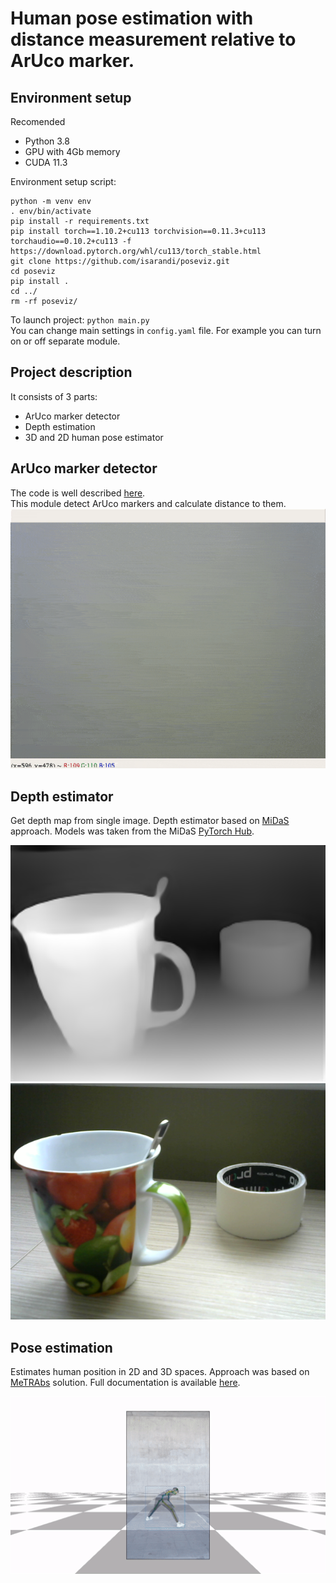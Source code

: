 # Human pose estimation with distance measurement relative to ArUco marker.
## Environment setup
Recomended 
* Python 3.8
* GPU with 4Gb memory
* CUDA 11.3

Environment setup script:
```
python -m venv env
. env/bin/activate
pip install -r requirements.txt
pip install torch==1.10.2+cu113 torchvision==0.11.3+cu113 torchaudio==0.10.2+cu113 -f https://download.pytorch.org/whl/cu113/torch_stable.html
git clone https://github.com/isarandi/poseviz.git
cd poseviz
pip install .
cd ../
rm -rf poseviz/
```

To launch project: `python main.py`  
You can change main settings in `config.yaml` file. For example you can turn on or off separate module.

## Project description
It consists of 3 parts:
* ArUco marker detector
* Depth estimation
* 3D and 2D human pose estimator

## ArUco marker detector
The code is well described [here](https://github.com/4ku/Human-pose-estimation-for-robot-collaboration/tree/master/modules/aruco).  
This module detect ArUco markers and calculate distance to them.  
![](modules/aruco/demo.gif)

## Depth estimator
Get depth map from single image. Depth estimator based on [MiDaS](https://github.com/isl-org/MiDaS) approach. Models was taken from the MiDaS [PyTorch Hub](https://pytorch.org/hub/intelisl_midas_v2/).  

![](img/depth_estimation.png)
![](img/depth_orig.png)

## Pose estimation
Estimates human position in 2D and 3D spaces. Approach was based on [MeTRAbs](https://github.com/isarandi/metrabs) solution. Full documentation is available [here](https://github.com/isarandi/metrabs/tree/master/docs).  

![](img/demo_metrabs.gif)
